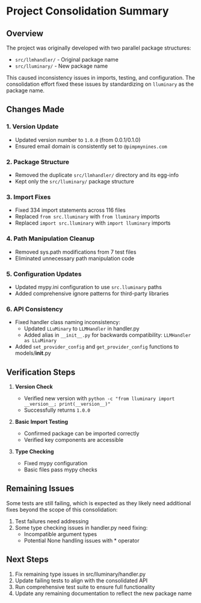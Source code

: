 # Project Consolidation Summary

## Overview
The project was originally developed with two parallel package structures:
- `src/llmhandler/` - Original package name
- `src/lluminary/` - New package name

This caused inconsistency issues in imports, testing, and configuration. The consolidation effort fixed these issues by standardizing on `lluminary` as the package name.

## Changes Made

### 1. Version Update
- Updated version number to `1.0.0` (from 0.0.1/0.1.0)
- Ensured email domain is consistently set to `@pimpmynines.com`

### 2. Package Structure
- Removed the duplicate `src/llmhandler/` directory and its egg-info
- Kept only the `src/lluminary/` package structure

### 3. Import Fixes
- Fixed 334 import statements across 116 files
- Replaced `from src.lluminary` with `from lluminary` imports
- Replaced `import src.lluminary` with `import lluminary` imports

### 4. Path Manipulation Cleanup
- Removed sys.path modifications from 7 test files
- Eliminated unnecessary path manipulation code

### 5. Configuration Updates
- Updated mypy.ini configuration to use `src.lluminary` paths
- Added comprehensive ignore patterns for third-party libraries

### 6. API Consistency
- Fixed handler class naming inconsistency:
  - Updated `LLuMinary` to `LLMHandler` in handler.py
  - Added alias in `__init__.py` for backwards compatibility: `LLMHandler as LLuMinary`
- Added `set_provider_config` and `get_provider_config` functions to models/__init__.py

## Verification Steps

1. **Version Check**
   - Verified new version with `python -c "from lluminary import __version__; print(__version__)"`
   - Successfully returns `1.0.0`

2. **Basic Import Testing**
   - Confirmed package can be imported correctly
   - Verified key components are accessible

3. **Type Checking**
   - Fixed mypy configuration
   - Basic files pass mypy checks

## Remaining Issues

Some tests are still failing, which is expected as they likely need additional fixes beyond the scope of this consolidation:

1. Test failures need addressing
2. Some type checking issues in handler.py need fixing:
   - Incompatible argument types
   - Potential None handling issues with * operator

## Next Steps

1. Fix remaining type issues in src/lluminary/handler.py
2. Update failing tests to align with the consolidated API
3. Run comprehensive test suite to ensure full functionality
4. Update any remaining documentation to reflect the new package name